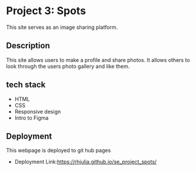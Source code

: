 # Project 3: Spots

This site serves as an image sharing platform.

## Description

This site allows users to make a profile and share photos. It allows others to look through the users photo gallery and like them.

## tech stack

- HTML
- CSS
- Responsive design
- Intro to Figma

## Deployment

This webpage is deployed to git hub pages

- Deployment Link:https://rhjulia.github.io/se_project_spots/
